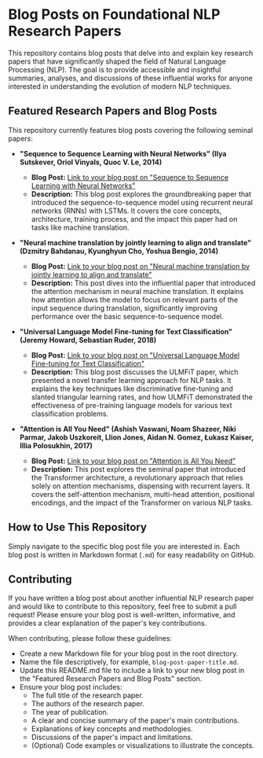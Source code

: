 # Blog Posts on Foundational NLP Research Papers

This repository contains blog posts that delve into and explain key research papers that have significantly shaped the field of Natural Language Processing (NLP). The goal is to provide accessible and insightful summaries, analyses, and discussions of these influential works for anyone interested in understanding the evolution of modern NLP techniques.

## Featured Research Papers and Blog Posts

This repository currently features blog posts covering the following seminal papers:

*   **"Sequence to Sequence Learning with Neural Networks" (Ilya Sutskever, Oriol Vinyals, Quoc V. Le, 2014)**
    *   **Blog Post:** [Link to your blog post on "Sequence to Sequence Learning with Neural Networks"](link-to-your-blog-post-seq2seq.md)
    *   **Description:** This blog post explores the groundbreaking paper that introduced the sequence-to-sequence model using recurrent neural networks (RNNs) with LSTMs. It covers the core concepts, architecture, training process, and the impact this paper had on tasks like machine translation.

*   **"Neural machine translation by jointly learning to align and translate" (Dzmitry Bahdanau, Kyunghyun Cho, Yoshua Bengio, 2014)**
    *   **Blog Post:** [Link to your blog post on "Neural machine translation by jointly learning to align and translate"](link-to-your-blog-post-attention.md)
    *   **Description:** This post dives into the influential paper that introduced the attention mechanism in neural machine translation. It explains how attention allows the model to focus on relevant parts of the input sequence during translation, significantly improving performance over the basic sequence-to-sequence model.

*   **"Universal Language Model Fine-tuning for Text Classification" (Jeremy Howard, Sebastian Ruder, 2018)**
    *   **Blog Post:** [Link to your blog post on "Universal Language Model Fine-tuning for Text Classification"](link-to-your-blog-post-ulmfit.md)
    *   **Description:** This blog post discusses the ULMFiT paper, which presented a novel transfer learning approach for NLP tasks. It explains the key techniques like discriminative fine-tuning and slanted triangular learning rates, and how ULMFiT demonstrated the effectiveness of pre-training language models for various text classification problems.

*   **"Attention is All You Need" (Ashish Vaswani, Noam Shazeer, Niki Parmar, Jakob Uszkoreit, Llion Jones, Aidan N. Gomez, Łukasz Kaiser, Illia Polosukhin, 2017)**
    *   **Blog Post:** [Link to your blog post on "Attention is All You Need"](link-to-your-blog-post-transformer.md)
    *   **Description:** This post explores the seminal paper that introduced the Transformer architecture, a revolutionary approach that relies solely on attention mechanisms, dispensing with recurrent layers. It covers the self-attention mechanism, multi-head attention, positional encodings, and the impact of the Transformer on various NLP tasks.

## How to Use This Repository

Simply navigate to the specific blog post file you are interested in. Each blog post is written in Markdown format (`.md`) for easy readability on GitHub.

## Contributing

If you have written a blog post about another influential NLP research paper and would like to contribute to this repository, feel free to submit a pull request! Please ensure your blog post is well-written, informative, and provides a clear explanation of the paper's key contributions.

When contributing, please follow these guidelines:

*   Create a new Markdown file for your blog post in the root directory.
*   Name the file descriptively, for example, `blog-post-paper-title.md`.
*   Update this README.md file to include a link to your new blog post in the "Featured Research Papers and Blog Posts" section.
*   Ensure your blog post includes:
    *   The full title of the research paper.
    *   The authors of the research paper.
    *   The year of publication.
    *   A clear and concise summary of the paper's main contributions.
    *   Explanations of key concepts and methodologies.
    *   Discussions of the paper's impact and limitations.
    *   (Optional) Code examples or visualizations to illustrate the concepts.
